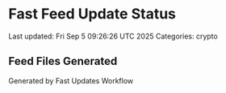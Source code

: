 # Fast Feed Update Status
Last updated: Fri Sep  5 09:26:26 UTC 2025
Categories: crypto

## Feed Files Generated

Generated by Fast Updates Workflow
